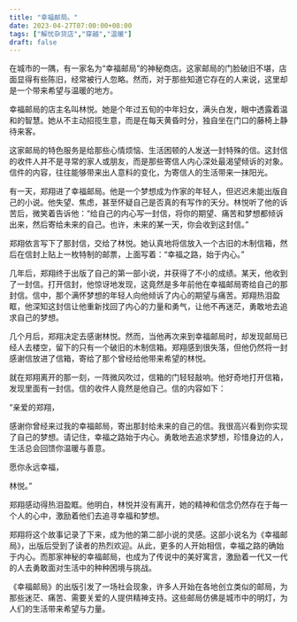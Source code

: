 ```yaml
---
title: "幸福邮局。"
date: 2023-04-27T07:00:00+08:00
tags: ["解忧杂货店","穿越","温暖"]
draft: false
---
```


在城市的一隅，有一家名为“幸福邮局”的神秘商店。这家邮局的门脸破旧不堪，店面显得有些陈旧，经常被行人忽略。然而，对于那些知道它存在的人来说，这里却是一个带来希望与温暖的地方。

幸福邮局的店主名叫林悦。她是个年过五旬的中年妇女，满头白发，眼中透露着温和的智慧。她从不主动招揽生意，而是在每天黄昏时分，独自坐在门口的藤椅上静待来客。

这家邮局的特色服务是给那些心情烦恼、生活困顿的人发送一封特殊的信。这封信的收件人并不是寻常的家人或朋友，而是那些寄信人内心深处最渴望倾诉的对象。信件的内容，往往能够带来出人意料的变化，为寄信人的生活带来一抹阳光。

有一天，郑翔进了幸福邮局。他是一个梦想成为作家的年轻人，但迟迟未能出版自己的小说。他失望、焦虑，甚至怀疑自己是否真的有写作的天分。林悦听了他的诉苦后，微笑着告诉他：“给自己的内心写一封信，将你的期望、痛苦和梦想都倾诉出来，然后寄给未来的自己。也许，未来的某一天，你会收到这封信。”

郑翔依言写下了那封信，交给了林悦。她认真地将信放入一个古旧的木制信箱，然后在信封上贴上一枚特制的邮票，上面写着：“幸福之路，始于内心。”

几年后，郑翔终于出版了自己的第一部小说，并获得了不小的成绩。某天，他收到了一封信。打开信封，他惊讶地发现，这竟然是多年前他在幸福邮局寄给自己的那封信。信中，那个满怀梦想的年轻人向他倾诉了内心的期望与痛苦。郑翔热泪盈眶，他深知这封信让他重新找回了内心的力量和勇气，让他不再迷茫，勇敢地去追求自己的梦想。

几个月后，郑翔决定去感谢林悦。然而，当他再次来到幸福邮局时，却发现邮局已经人去楼空，留下的只有一个破旧的木制信箱。郑翔感到很失落，但他仍然将一封感谢信放进了信箱，寄给了那个曾经给他带来希望的林悦。

就在郑翔离开的那一刻，一阵微风吹过，信箱的门轻轻敲响。他好奇地打开信箱，发现里面有一封信。信的收件人竟然是他自己。信的内容如下：

“亲爱的郑翔，

感谢你曾经来过我的幸福邮局，寄出那封给未来的自己的信。我很高兴看到你实现了自己的梦想。请记住，幸福之路始于内心。勇敢地去追求梦想，珍惜身边的人，生活总会回馈你温暖与善意。

愿你永远幸福，

林悦。”

郑翔感动得热泪盈眶。他明白，林悦并没有离开，她的精神和信念仍然存在于每一个人的心中，激励着他们去追寻幸福和梦想。

郑翔将这个故事记录了下来，成为他的第二部小说的灵感。这部小说名为《幸福邮局》，出版后受到了读者的热烈欢迎。从此，更多的人开始相信，幸福之路的确始于内心。而那家神秘的幸福邮局，也成为了传说中的美好寓言，激励着一代又一代的人去勇敢面对生活中的种种困境与挑战。

《幸福邮局》的出版引发了一场社会现象，许多人开始在各地创立类似的邮局，为那些迷茫、痛苦、需要关爱的人提供精神支持。这些邮局仿佛是城市中的明灯，为人们的生活带来希望与力量。